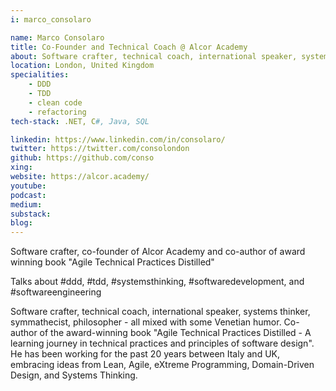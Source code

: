 ```yaml
---
i: marco_consolaro

name: Marco Consolaro
title: Co-Founder and Technical Coach @ Alcor Academy
about: Software crafter, technical coach, international speaker, systems thinker, symmathecist, philosopher
location: London, United Kingdom
specialities:
    - DDD
    - TDD
    - clean code
    - refactoring
tech-stack: .NET, C#, Java, SQL

linkedin: https://www.linkedin.com/in/consolaro/
twitter: https://twitter.com/consolondon
github: https://github.com/conso
xing: 
website: https://alcor.academy/
youtube: 
podcast: 
medium: 
substack: 
blog: 
---
```


Software crafter, co-founder of Alcor Academy and co-author of award winning book "Agile Technical Practices Distilled"

Talks about #ddd, #tdd, #systemsthinking, #softwaredevelopment, and #softwareengineering


Software crafter, technical coach, international speaker, systems thinker, symmathecist, philosopher - all mixed with some Venetian humor. Co-author of the award-winning book "Agile Technical Practices Distilled - A learning journey in technical practices and principles of software design". He has been working for the past 20 years between Italy and UK, embracing ideas from Lean, Agile, eXtreme Programming, Domain-Driven Design, and Systems Thinking.